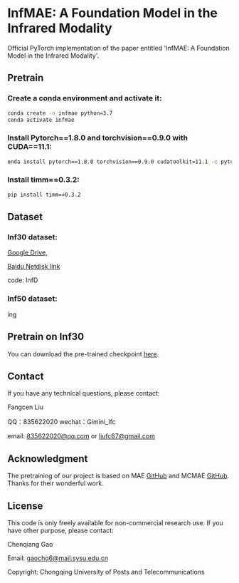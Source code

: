 # InfMAE: A Foundation Model in the Infrared Modality
Official PyTorch implementation of the paper entitled 'InfMAE: A Foundation Model in the Infrared Modality'.

## Pretrain

### Create a conda environment and activate it:
```bash
conda create -n infmae python=3.7
conda activate infmae
```

### Install Pytorch==1.8.0 and torchvision==0.9.0 with CUDA==11.1:
```bash
onda install pytorch==1.8.0 torchvision==0.9.0 cudatoolkit=11.1 -c pytorch -c conda-forge
```

### Install timm==0.3.2:
```bash
pip install timm==0.3.2
```

## Dataset
### Inf30 dataset: 
[Google Drive](https://drive.google.com/file/d/1joUmb9gXEI8wfy8YbOsfvH_CYkL7MAsF/view?usp=sharing),

[Baidu Netdisk link](https://pan.baidu.com/s/15cSH-fVpXVzIlGfXC-Cirw?pwd=InfD)

code: InfD 

### Inf50 dataset:
ing

## Pretrain on Inf30

You can download the pre-trained checkpoint [here](https://pan.baidu.com/s/1xofov5UWARRPVHB6586E2w?pwd=Apth).

## Contact
If you have any technical questions, please contact:

Fangcen Liu

QQ：835622020 wechat：Gimini_lfc

email: 835622020@qq.com  or liufc67@gmail.com

## Acknowledgment
The pretraining of our project is based on MAE [GitHub](https://github.com/facebookresearch/mae) and MCMAE [GitHub](https://github.com/Alpha-VL/ConvMAE).
Thanks for their wonderful work.

## License
This code is only freely available for non-commercial research use. If you have other purpose, please contact:

Chenqiang Gao

Email: gaochq6@mail.sysu.edu.cn

Copyright: Chongqing University of Posts and Telecommunications

